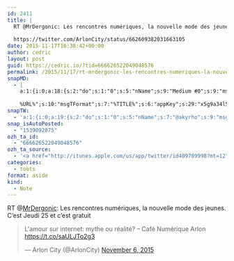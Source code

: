 ```yaml
---
id: 2411
title: |
  RT @MrDergonic: Les rencontres numériques, la nouvelle mode des jeunes. C&rsquo;est Jeudi 25 et c&rsquo;est gratuit
  
  https://twitter.com/ArlonCity/status/662609382031663105
date: 2015-11-17T16:38:42+00:00
author: cedric
layout: post
guid: https://cedric.io/?tid=666626522049048576
permalink: /2015/11/17/rt-mrdergonic-les-rencontres-numeriques-la-nouvelle-mode-des-jeunes-cest-jeudi-25-et-cest-gratuit-https-twitter-com-arloncity-status-662609382031663105/
snapMD:
  - |
    a:1:{i:0;a:18:{s:2:"do";s:1:"0";s:5:"nName";s:9:"Medium #0";s:9:"msgFormat";s:19:"%FULLTEXT%
    
    %URL%";s:10:"msgTFormat";s:7:"%TITLE%";s:6:"appKey";s:29:"x5g9a34l5z294i5y2q284e4g54454";s:6:"appSec";s:85:"d3h0a44e4s2b4i5u2r234m5f5b4v2l5q2a444h574347464a454x2w20374447494c484b4w2c464f5u2d4z2";s:8:"inclTags";s:1:"1";s:7:"fltrsOn";i:0;s:5:"fltrs";a:0:{}s:7:"proxyOn";i:0;s:7:"useSURL";i:0;s:1:"v";i:350;s:4:"publ";s:1:"0";s:11:"accessToken";s:65:"2353413aa5437433e5648ccf74a16119308317c52d1a24d8ed99f26add037528a";s:12:"appAppUserID";s:65:"104b21fd8da79171a6e7bf800d03b4b761204f242935e05d2d86850a6b1635f77";s:14:"appAppUserName";s:26:"Cédric Bousmanne (akyrho)";s:13:"appAppUserURL";s:26:"https://medium.com/@akyrho";s:7:"pubList";a:0:{}}}
snapTW:
  - 'a:1:{i:0;a:19:{s:2:"do";s:1:"0";s:5:"nName";s:7:"@akyrho";s:9:"msgFormat";s:26:"%TITLE%. %EXCERPT% - %URL%";s:6:"appKey";s:55:"x5g9a8325v2y475r3c4m48584n53446p423r3r5u3e356j5j3k4r2p3";s:6:"appSec";s:105:"d3h0a94o46415u594v3q5l5n5l4r4x474x4j484o473u4i5w2m4k494z2k344n306n5r3l5v2s554p4n3p3k45495c3z4v4d3m3u5w525";s:7:"fltrsOn";i:0;s:5:"fltrs";a:0:{}s:7:"proxyOn";i:0;s:7:"useSURL";i:0;s:1:"v";i:350;s:5:"twURL";s:25:"http://twitter.com/akyrho";s:11:"accessToken";s:50:"6678782-Eyg60SCeh7762DEIsYtTPD5GVeOuSN8ATMdF2Lpppe";s:14:"accessTokenSec";s:45:"PgGDCbcYLJnR5esZjY9ID72A33mUNCYnQwaQTBsojSJNa";s:5:"tw140";i:0;s:10:"riComments";s:1:"1";s:11:"riCommentsM";s:1:"1";s:12:"riCommentsAA";s:1:"1";s:8:"attchImg";s:1:"1";s:9:"wpImgSize";s:4:"full";}}'
snap_isAutoPosted:
  - "1539092075"
ozh_ta_id:
  - "666626522049048576"
ozh_ta_source:
  - '<a href="http://itunes.apple.com/us/app/twitter/id409789998?mt=12" rel="nofollow">Twitter for Mac</a>'
categories:
  - toots
format: aside
kind:
  - Note
---
```

RT <span class="username username_linked">@<a href="https://twitter.com/MrDergonic" title="Nicolas Focant">MrDergonic</a></span>: Les rencontres numériques, la nouvelle mode des jeunes. C&rsquo;est Jeudi 25 et c&rsquo;est gratuit 

<blockquote class="twitter-tweet" data-width="550" data-dnt="true">
  <p lang="fr" dir="ltr">
    L'amour sur internet: mythe ou réalité? &#8211; Café Numérique Arlon <a href="https://t.co/saULJTo2g3">https://t.co/saULJTo2g3</a>
  </p>
  
  <p>
    &mdash; Arlon City (@ArlonCity) <a href="https://twitter.com/ArlonCity/status/662609382031663105?ref_src=twsrc%5Etfw">November 6, 2015</a>
  </p>
</blockquote>